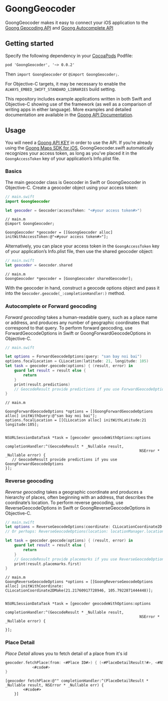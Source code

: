
# GoongGeocoder

GoongGeocoder makes it easy to connect your iOS application to the [Goong Geocoding API](https://docs.goong.io/rest/guide/#geocode) and [Goong Autocomplete API](https://docs.goong.io/rest/guide/#place)


## Getting started

Specify the following dependency in your [CocoaPods](http://cocoapods.org/) Podfile:

```podspec
pod 'GoongGeocoder', '~> 0.0.2'
```

Then `import GoongGeocoder` or `@import GoongGeocoder;`.

For Objective-C targets, it may be necessary to enable the `ALWAYS_EMBED_SWIFT_STANDARD_LIBRARIES` build setting.

This repository includes example applications written in both Swift and Objective-C showing use of the framework (as well as a comparison of writing apps in either language). More examples and detailed documentation are available in the [Goong API Documentation](https://docs.goong.io).

## Usage

You will need a [Goong API KEY](https://account.goong.io) in order to use the API. If you’re already using the [Goong Maps SDK for iOS](https://docs.goong.io/ios/guide/), GoongGeocoder.swift automatically recognizes your access token, as long as you’ve placed it in the `GoongAccessToken` key of your application’s Info.plist file.

### Basics

The main geocoder class is Geocoder in Swift or GoongGeocoder in Objective-C. Create a geocoder object using your access token:

```swift
// main.swift
import GoongGeocoder

let geocoder = Geocoder(accessToken: "<#your access token#>")
```

```objc
// main.m
@import GoongGeocoder;

GoongGeocoder *geocoder = [[GoongGeocoder alloc] initWithAccessToken:@"<#your access token#>"];
```

Alternatively, you can place your access token in the `GoongAccessToken` key of your application’s Info.plist file, then use the shared geocoder object:

```swift
// main.swift
let geocoder = Geocoder.shared
```

```objc
// main.m
GoongGeocoder *geocoder = [GoongGeocoder sharedGeocoder];
```

With the geocoder in hand, construct a geocode options object and pass it into the `Geocoder.geocode(_:completionHandler:)` method.

### Autocomplete or Forward geocoding

_Forward geocoding_ takes a human-readable query, such as a place name or address, and produces any number of geographic coordinates that correspond to that query. To perform forward geocoding, use ForwardGeocodeOptions in Swift or GoongForwardGeocodeOptions in Objective-C.

```swift
// main.swift

let options = ForwardGeocodeOptions(query: "san bay noi bai")
options.focalLocation = CLLocation(latitude: 21, longitude: 105)
let task = geocoder.geocode(options) { (result, error) in
    guard let result = result else {
        return
    }
    print(result.predictions)
    // GeocodeResult provide predictions if you use ForwardGeocodeOptions
}
```

```objc
// main.m

GoongForwardGeocodeOptions *options = [[GoongForwardGeocodeOptions alloc] initWithQuery:@"san bay noi bai"];
options.focalLocation = [[CLLocation alloc] initWithLatitude:21 longitude:105];


NSURLSessionDataTask *task = [geocoder geocodeWithOptions:options
                                        completionHandler:^(GeocodeResult * _Nullable result,                                                            
                                                            NSError * _Nullable error) {
   // GeocodeResult provide predictions if you use GoongForwardGeocodeOptions
}];
```

### Reverse geocoding

_Reverse geocoding_ takes a geographic coordinate and produces a hierarchy of places, often beginning with an address, that describes the coordinate’s location. To perform reverse geocoding, use ReverseGeocodeOptions in Swift or GoongReverseGeocodeOptions in Objective-C.

```swift
// main.swift
let options = ReverseGeocodeOptions(coordinate: CLLocationCoordinate2D(latitude: 21.21760917728946, longitude: 105.7922871444448))
// Or perhaps: ReverseGeocodeOptions(location: locationManager.location)

let task = geocoder.geocode(options) { (result, error) in
    guard let result = result else {
        return
    }
    // GeocodeResult provide placemarks if you use ReverseGeocodeOptions
    print(result.placemarks.first)        
}
```

```objc
// main.m
GoongReverseGeocodeOptions *options = [[GoongReverseGeocodeOptions alloc] initWithCoordinate: CLLocationCoordinate2DMake(21.21760917728946, 105.7922871444448)];


NSURLSessionDataTask *task = [geocoder geocodeWithOptions:options
                                        completionHandler:^(GeocodeResult * _Nullable result,                                                            
                                                            NSError * _Nullable error) {
  
}];
```

### Place Detail
_Place Detail_ allows you to fetch detail of a place from it's id
```swift
geocoder.fetchPlace(from: <#Place ID#>) { (<#PlaceDetailResult?#>, <#NSError?#>) in
            <#code#>
}
```
```objc
[geocoder fetchPlace:@"" completionHandler:^(PlaceDetailResult * _Nullable result, NSError * _Nullable err) {
        <#code#>
    }]
```